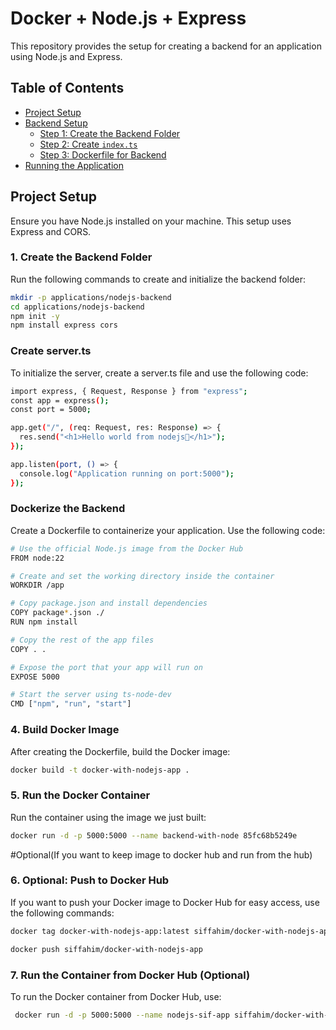 # Docker + Node.js + Express

This repository provides the setup for creating a backend for an application using Node.js and Express.

## Table of Contents
- [Project Setup](#project-setup)
- [Backend Setup](#backend-setup)
  - [Step 1: Create the Backend Folder](#step-1-create-the-backend-folder)
  - [Step 2: Create `index.ts`](#step-2-create-indexjs)
  - [Step 3: Dockerfile for Backend](#step-3-dockerfile-for-backend)
- [Running the Application](#running-the-application)

## Project Setup

Ensure you have Node.js installed on your machine. This setup uses Express and CORS.

### 1. Create the Backend Folder
Run the following commands to create and initialize the backend folder:

```bash
mkdir -p applications/nodejs-backend
cd applications/nodejs-backend
npm init -y
npm install express cors
```

### Create server.ts
To initialize the server, create a server.ts file and use the following code:

```bash
import express, { Request, Response } from "express";
const app = express();
const port = 5000;

app.get("/", (req: Request, res: Response) => {
  res.send("<h1>Hello world from nodejs🚀</h1>");
});

app.listen(port, () => {
  console.log("Application running on port:5000");
});
```

### Dockerize the Backend
Create a Dockerfile to containerize your application. Use the following code:

```bash
# Use the official Node.js image from the Docker Hub
FROM node:22

# Create and set the working directory inside the container
WORKDIR /app

# Copy package.json and install dependencies
COPY package*.json ./
RUN npm install

# Copy the rest of the app files
COPY . .

# Expose the port that your app will run on
EXPOSE 5000

# Start the server using ts-node-dev
CMD ["npm", "run", "start"]
```
### 4. Build Docker Image
After creating the Dockerfile, build the Docker image:

```bash
docker build -t docker-with-nodejs-app .
```

### 5. Run the Docker Container
Run the container using the image we just built:

```bash
docker run -d -p 5000:5000 --name backend-with-node 85fc68b5249e
```
#Optional(If you want to keep image to docker hub and run from the hub)

### 6. Optional: Push to Docker Hub
If you want to push your Docker image to Docker Hub for easy access, use the following commands:

```bash
docker tag docker-with-nodejs-app:latest siffahim/docker-with-nodejs-app

docker push siffahim/docker-with-nodejs-app
```

### 7. Run the Container from Docker Hub (Optional)
To run the Docker container from Docker Hub, use:

```bash
 docker run -d -p 5000:5000 --name nodejs-sif-app siffahim/docker-with-nodejs-app
```
